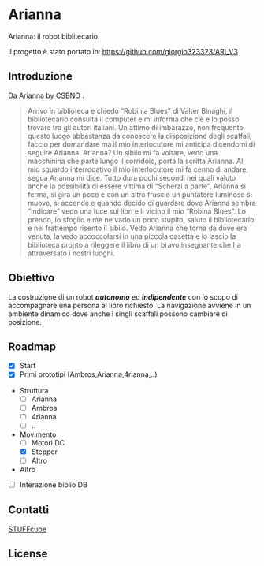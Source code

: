 # Arianna
Arianna: il robot biblitecario.

il progetto è stato portato in: https://github.com/giorgio323323/ARI_V3

## Introduzione

Da [Arianna by CSBNO](http://webopac.csbno.net/library/Canegrate/makers-lab/arianna/) :
> Arrivo in biblioteca e chiedo “Robinia Blues” di Valter Binaghi, il bibliotecario consulta il computer e mi informa che c’è e lo posso trovare tra gli autori italiani. Un attimo di imbarazzo, non frequento questo luogo abbastanza da conoscere la disposizione degli scaffali, faccio per domandare ma il mio interlocutore mi anticipa dicendomi di seguire Arianna. Arianna? Un sibilo mi fa voltare, vedo una macchinina che parte lungo il corridoio, porta la scritta Arianna. Al mio sguardo interrogativo il mio interlocutore mi fa cenno di andare, segua Arianna mi dice. Tutto dura pochi secondi nei quali valuto anche la possibilità di essere vittima di “Scherzi a parte”, Arianna si ferma, si gira un poco e con un altro fruscio un puntatore luminoso si muove, si accende e quando decido di guardare dove Arianna sembra “indicare” vedo una luce sui libri e li vicino il mio “Robina Blues”. Lo prendo, lo sfoglio e me ne vado un poco stupito, saluto il bibliotecario e nel frattempo risento il sibilo. Vedo Arianna che torna da dove era venuta, la vedo accoccolarsi in una piccola casetta e io lascio la biblioteca pronto a rileggere il libro di un bravo insegnante che ha attraversato i nostri luoghi.

## Obiettivo 
La costruzione di un robot ***autonomo*** ed ***indipendente*** con lo scopo di accompagnare una persona al libro richiesto. La navigazione avviene in un ambiente dinamico dove anche i singli scaffali possono cambiare di posizione.

## Roadmap

- [x] Start
- [x] Primi prototipi (Ambros,Arianna,4rianna,..)
- Struttura
    - [ ] Arianna
    - [ ] Ambros
    - [ ] 4rianna
    - [ ] ..
- Movimento
    - [ ] Motori DC
    - [x] Stepper
    - [ ] Altro
- Altro
- [ ] Interazione biblio DB

## Contatti
[STUFFcube](https://stuffcube.wordpress.com/)

## License


